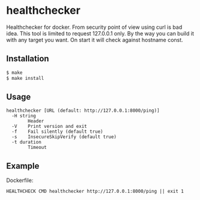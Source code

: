 # healthchecker

Healthchecker for docker. From security point of view using curl is bad idea.
This tool is limited to request 127.0.0.1 only. By the way you can build it
with any target you want. On start it will check against hostname const.

## Installation
```sh
$ make
$ make install
```

## Usage
```text
healthchecker [URL (default: http://127.0.0.1:8000/ping)]
  -H string
    	Header
  -V	Print version and exit
  -f	Fail silently (default true)
  -s	InsecureSkipVerify (default true)
  -t duration
    	Timeout
```

## Example

Dockerfile:
```text
HEALTHCHECK CMD healthchecker http://127.0.0.1:8000/ping || exit 1
```
